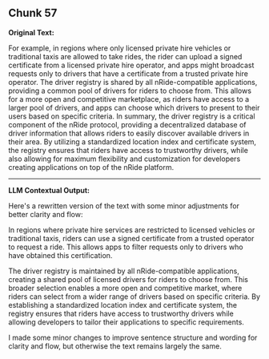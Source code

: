 ## Chunk 57

**Original Text:**

For example, in regions where only licensed private hire vehicles or traditional taxis are allowed
to take rides, the rider can upload a signed certificate from a licensed private hire operator, and apps might
broadcast requests only to drivers that have a certificate from a trusted private hire operator. The driver registry is shared by all nRide-compatible applications, providing a common pool of drivers for
riders to choose from. This allows for a more open and competitive marketplace, as riders have access to a
larger pool of drivers, and apps can choose which drivers to present to their users based on specific criteria. In summary, the driver registry is a critical component of the nRide protocol, providing a decentralized
database of driver information that allows riders to easily discover available drivers in their area. By utilizing a standardized location index and certificate system, the registry ensures that riders have access to trustworthy drivers, while also allowing for maximum flexibility and customization for developers creating applications on top of the nRide platform.

---

**LLM Contextual Output:**

Here's a rewritten version of the text with some minor adjustments for better clarity and flow:

In regions where private hire services are restricted to licensed vehicles or traditional taxis, riders can use a signed certificate from a trusted operator to request a ride. This allows apps to filter requests only to drivers who have obtained this certification.

The driver registry is maintained by all nRide-compatible applications, creating a shared pool of licensed drivers for riders to choose from. This broader selection enables a more open and competitive market, where riders can select from a wider range of drivers based on specific criteria. By establishing a standardized location index and certificate system, the registry ensures that riders have access to trustworthy drivers while allowing developers to tailor their applications to specific requirements.

I made some minor changes to improve sentence structure and wording for clarity and flow, but otherwise the text remains largely the same.
